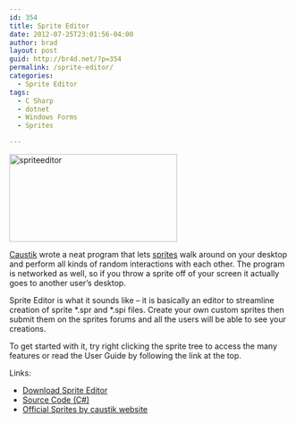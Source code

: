 ```yaml
---
id: 354
title: Sprite Editor
date: 2012-07-25T23:01:56-04:00
author: brad
layout: post
guid: http://br4d.net/?p=354
permalink: /sprite-editor/
categories:
  - Sprite Editor
tags:
  - C Sharp
  - dotnet
  - Windows Forms
  - Sprites

---
```

<div class="pull-right">
  <a href="/images/2015/01/spriteeditor.jpg"><img src="/images/2015/01/spriteeditor-300x157.jpg" alt="spriteeditor" width="300" height="157" class="alignnone size-medium wp-image-355" srcset="/images/2015/01/spriteeditor-300x157.jpg 300w, /images/2015/01/spriteeditor.jpg 646w" sizes="(max-width: 300px) 100vw, 300px" /></a>
</div>

[Caustik](http://caustik.com) wrote a neat program that lets [sprites](http://en.wikipedia.org/wiki/Sprite_%28computer_graphics%29) walk around on your desktop and perform all kinds of random interactions with each other. The program is networked as well, so if you throw a sprite off of your screen it actually goes to another user’s desktop.

Sprite Editor is what it sounds like – it is basically an editor to streamline creation of sprite \*.spr and \*.spi files. Create your own custom sprites then submit them on the sprites forums and all the users will be able to see your creations.

To get started with it, try right clicking the sprite tree to access the many features or read the User Guide by following the link at the top.

Links:

  * [Download Sprite Editor](http://code.google.com/p/aviansprites/downloads/list)
  * [Source Code (C#)](http://code.google.com/p/aviansprites/source/browse/)
  * [Official Sprites by caustik website](http://sprites.caustik.com/)

